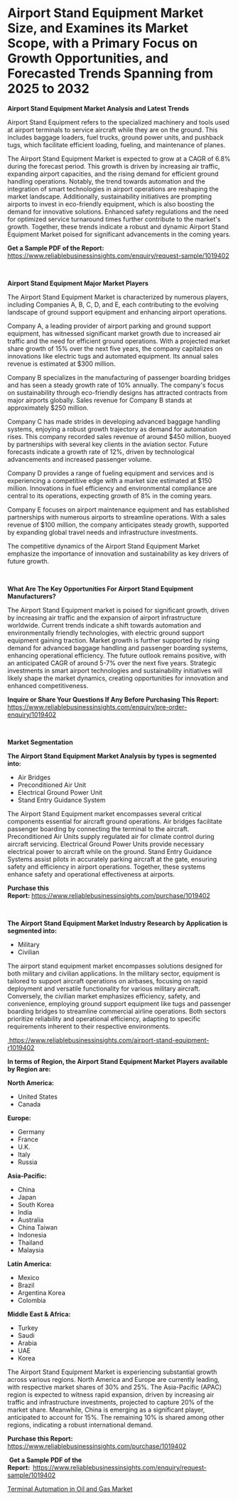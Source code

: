 <p><h1>Airport Stand Equipment Market Size, and Examines its Market Scope, with a Primary Focus on Growth Opportunities, and Forecasted Trends Spanning from 2025 to 2032</h1></p><p><strong>Airport Stand Equipment Market Analysis and Latest Trends</strong></p>
<p><p>Airport Stand Equipment refers to the specialized machinery and tools used at airport terminals to service aircraft while they are on the ground. This includes baggage loaders, fuel trucks, ground power units, and pushback tugs, which facilitate efficient loading, fueling, and maintenance of planes. </p><p>The Airport Stand Equipment Market is expected to grow at a CAGR of 6.8% during the forecast period. This growth is driven by increasing air traffic, expanding airport capacities, and the rising demand for efficient ground handling operations. Notably, the trend towards automation and the integration of smart technologies in airport operations are reshaping the market landscape. Additionally, sustainability initiatives are prompting airports to invest in eco-friendly equipment, which is also boosting the demand for innovative solutions. Enhanced safety regulations and the need for optimized service turnaround times further contribute to the market's growth. Together, these trends indicate a robust and dynamic Airport Stand Equipment Market poised for significant advancements in the coming years.</p></p>
<p><strong>Get a Sample PDF of the Report:&nbsp;</strong> <a href="https://www.reliablebusinessinsights.com/enquiry/request-sample/1019402?utm_campaign=3057&utm_medium=2&utm_source=Github&utm_content=ia&utm_term=21032025&utm_id=airport-stand-equipment">https://www.reliablebusinessinsights.com/enquiry/request-sample/1019402</a></p>
<p>&nbsp;</p>
<p><strong>Airport Stand Equipment Major Market Players</strong></p>
<p><p>The Airport Stand Equipment Market is characterized by numerous players, including Companies A, B, C, D, and E, each contributing to the evolving landscape of ground support equipment and enhancing airport operations.</p><p>Company A, a leading provider of airport parking and ground support equipment, has witnessed significant market growth due to increased air traffic and the need for efficient ground operations. With a projected market share growth of 15% over the next five years, the company capitalizes on innovations like electric tugs and automated equipment. Its annual sales revenue is estimated at $300 million.</p><p>Company B specializes in the manufacturing of passenger boarding bridges and has seen a steady growth rate of 10% annually. The company's focus on sustainability through eco-friendly designs has attracted contracts from major airports globally. Sales revenue for Company B stands at approximately $250 million.</p><p>Company C has made strides in developing advanced baggage handling systems, enjoying a robust growth trajectory as demand for automation rises. This company recorded sales revenue of around $450 million, buoyed by partnerships with several key clients in the aviation sector. Future forecasts indicate a growth rate of 12%, driven by technological advancements and increased passenger volume.</p><p>Company D provides a range of fueling equipment and services and is experiencing a competitive edge with a market size estimated at $150 million. Innovations in fuel efficiency and environmental compliance are central to its operations, expecting growth of 8% in the coming years.</p><p>Company E focuses on airport maintenance equipment and has established partnerships with numerous airports to streamline operations. With a sales revenue of $100 million, the company anticipates steady growth, supported by expanding global travel needs and infrastructure investments. </p><p>The competitive dynamics of the Airport Stand Equipment Market emphasize the importance of innovation and sustainability as key drivers of future growth.</p></p>
<p>&nbsp;</p>
<p><strong>What Are The Key Opportunities For Airport Stand Equipment Manufacturers?</strong></p>
<p><p>The Airport Stand Equipment market is poised for significant growth, driven by increasing air traffic and the expansion of airport infrastructure worldwide. Current trends indicate a shift towards automation and environmentally friendly technologies, with electric ground support equipment gaining traction. Market growth is further supported by rising demand for advanced baggage handling and passenger boarding systems, enhancing operational efficiency. The future outlook remains positive, with an anticipated CAGR of around 5-7% over the next five years. Strategic investments in smart airport technologies and sustainability initiatives will likely shape the market dynamics, creating opportunities for innovation and enhanced competitiveness.</p></p>
<p><strong>Inquire or Share Your Questions If Any Before Purchasing This Report:</strong> <a href="https://www.reliablebusinessinsights.com/enquiry/pre-order-enquiry/1019402?utm_campaign=3057&utm_medium=2&utm_source=Github&utm_content=ia&utm_term=21032025&utm_id=airport-stand-equipment">https://www.reliablebusinessinsights.com/enquiry/pre-order-enquiry/1019402</a></p>
<p>&nbsp;</p>
<p><strong>Market Segmentation</strong></p>
<p><strong>The Airport Stand Equipment Market Analysis by types is segmented into:</strong></p>
<p><ul><li>Air Bridges</li><li>Preconditioned Air Unit</li><li>Electrical Ground Power Unit</li><li>Stand Entry Guidance System</li></ul></p>
<p><p>The Airport Stand Equipment market encompasses several critical components essential for aircraft ground operations. Air bridges facilitate passenger boarding by connecting the terminal to the aircraft. Preconditioned Air Units supply regulated air for climate control during aircraft servicing. Electrical Ground Power Units provide necessary electrical power to aircraft while on the ground. Stand Entry Guidance Systems assist pilots in accurately parking aircraft at the gate, ensuring safety and efficiency in airport operations. Together, these systems enhance safety and operational effectiveness at airports.</p></p>
<p><strong>Purchase this Report:&nbsp;</strong><a href="https://www.reliablebusinessinsights.com/purchase/1019402?utm_campaign=3057&utm_medium=2&utm_source=Github&utm_content=ia&utm_term=21032025&utm_id=airport-stand-equipment">https://www.reliablebusinessinsights.com/purchase/1019402</a></p>
<p>&nbsp;</p>
<p><strong>The Airport Stand Equipment Market Industry Research by Application is segmented into:</strong></p>
<p><ul><li>Military</li><li>Civilian</li></ul></p>
<p><p>The airport stand equipment market encompasses solutions designed for both military and civilian applications. In the military sector, equipment is tailored to support aircraft operations on airbases, focusing on rapid deployment and versatile functionality for various military aircraft. Conversely, the civilian market emphasizes efficiency, safety, and convenience, employing ground support equipment like tugs and passenger boarding bridges to streamline commercial airline operations. Both sectors prioritize reliability and operational efficiency, adapting to specific requirements inherent to their respective environments.</p></p>
<p><a href="https://www.reliablebusinessinsights.com/airport-stand-equipment-r1019402?utm_campaign=3057&utm_medium=2&utm_source=Github&utm_content=ia&utm_term=21032025&utm_id=airport-stand-equipment">&nbsp;https://www.reliablebusinessinsights.com/airport-stand-equipment-r1019402</a></p>
<p><strong>In terms of Region, the Airport Stand Equipment Market Players available by Region are:</strong></p>
<p>
    <p> <strong> North America: </strong>
        <ul>
            <li>United States</li>
            <li>Canada</li>
        </ul>
        </p> 
    <p> <strong> Europe: </strong>
        <ul>
            <li>Germany</li>
            <li>France</li>
            <li>U.K.</li>
            <li>Italy</li>
            <li>Russia</li>
        </ul>
        </p> 
    <p> <strong> Asia-Pacific: </strong>
        <ul>
            <li>China</li>
            <li>Japan</li>
            <li>South Korea</li>
            <li>India</li>
            <li>Australia</li>
            <li>China Taiwan</li>
            <li>Indonesia</li>
            <li>Thailand</li>
            <li>Malaysia</li>
        </ul>
        </p> 
    <p> <strong> Latin America: </strong>
        <ul>
            <li>Mexico</li>
            <li>Brazil</li>
            <li>Argentina Korea</li>
            <li>Colombia</li>
        </ul>
        </p> 
    <p> <strong> Middle East & Africa: </strong>
        <ul>
            <li>Turkey</li>
            <li>Saudi</li>
            <li>Arabia</li>
            <li>UAE</li>
            <li>Korea</li>
        </ul>
    </p>
    </p>
<p><p>The Airport Stand Equipment Market is experiencing substantial growth across various regions. North America and Europe are currently leading, with respective market shares of 30% and 25%. The Asia-Pacific (APAC) region is expected to witness rapid expansion, driven by increasing air traffic and infrastructure investments, projected to capture 20% of the market share. Meanwhile, China is emerging as a significant player, anticipated to account for 15%. The remaining 10% is shared among other regions, indicating a robust international demand.</p></p>
<p><strong>Purchase this Report: </strong><a href="https://www.reliablebusinessinsights.com/purchase/1019402?utm_campaign=3057&utm_medium=2&utm_source=Github&utm_content=ia&utm_term=21032025&utm_id=airport-stand-equipment">https://www.reliablebusinessinsights.com/purchase/1019402</a></p>
<p>&nbsp;<strong>Get a Sample PDF of the Report:&nbsp;&nbsp;</strong><a href="https://www.reliablebusinessinsights.com/enquiry/request-sample/1019402?utm_campaign=3057&utm_medium=2&utm_source=Github&utm_content=ia&utm_term=21032025&utm_id=airport-stand-equipment">https://www.reliablebusinessinsights.com/enquiry/request-sample/1019402</a></p>
<p><strong></strong></p>
<p><p><a href="https://github.com/pidlisseas/Market-Research-Report-List-1/blob/main/terminal-automation-in-oil-and-gas-market.md?utm_campaign=3057&utm_medium=2&utm_source=Github&utm_content=ia&utm_term=21032025&utm_id=airport-stand-equipment">Terminal Automation in Oil and Gas Market</a></p></p>